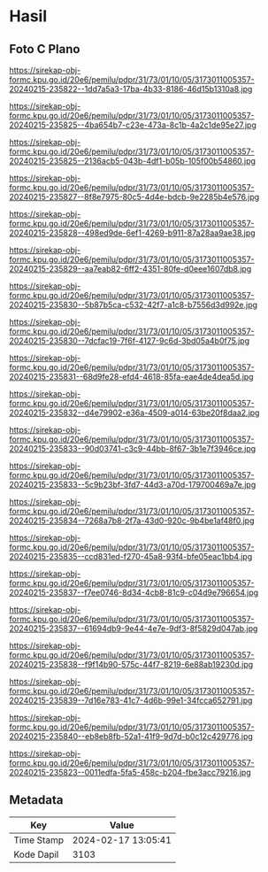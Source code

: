 # Hasil

## Foto C Plano

https://sirekap-obj-formc.kpu.go.id/20e6/pemilu/pdpr/31/73/01/10/05/3173011005357-20240215-235822--1dd7a5a3-17ba-4b33-8186-46d15b1310a8.jpg

https://sirekap-obj-formc.kpu.go.id/20e6/pemilu/pdpr/31/73/01/10/05/3173011005357-20240215-235825--4ba654b7-c23e-473a-8c1b-4a2c1de95e27.jpg

https://sirekap-obj-formc.kpu.go.id/20e6/pemilu/pdpr/31/73/01/10/05/3173011005357-20240215-235825--2136acb5-043b-4df1-b05b-105f00b54860.jpg

https://sirekap-obj-formc.kpu.go.id/20e6/pemilu/pdpr/31/73/01/10/05/3173011005357-20240215-235827--8f8e7975-80c5-4d4e-bdcb-9e2285b4e576.jpg

https://sirekap-obj-formc.kpu.go.id/20e6/pemilu/pdpr/31/73/01/10/05/3173011005357-20240215-235828--498ed9de-6ef1-4269-b911-87a28aa9ae38.jpg

https://sirekap-obj-formc.kpu.go.id/20e6/pemilu/pdpr/31/73/01/10/05/3173011005357-20240215-235829--aa7eab82-6ff2-4351-80fe-d0eee1607db8.jpg

https://sirekap-obj-formc.kpu.go.id/20e6/pemilu/pdpr/31/73/01/10/05/3173011005357-20240215-235830--5b87b5ca-c532-42f7-a1c8-b7556d3d992e.jpg

https://sirekap-obj-formc.kpu.go.id/20e6/pemilu/pdpr/31/73/01/10/05/3173011005357-20240215-235830--7dcfac19-7f6f-4127-9c6d-3bd05a4b0f75.jpg

https://sirekap-obj-formc.kpu.go.id/20e6/pemilu/pdpr/31/73/01/10/05/3173011005357-20240215-235831--68d9fe28-efd4-4618-85fa-eae4de4dea5d.jpg

https://sirekap-obj-formc.kpu.go.id/20e6/pemilu/pdpr/31/73/01/10/05/3173011005357-20240215-235832--d4e79902-e36a-4509-a014-63be20f8daa2.jpg

https://sirekap-obj-formc.kpu.go.id/20e6/pemilu/pdpr/31/73/01/10/05/3173011005357-20240215-235833--90d03741-c3c9-44bb-8f67-3b1e7f3946ce.jpg

https://sirekap-obj-formc.kpu.go.id/20e6/pemilu/pdpr/31/73/01/10/05/3173011005357-20240215-235833--5c9b23bf-3fd7-44d3-a70d-179700469a7e.jpg

https://sirekap-obj-formc.kpu.go.id/20e6/pemilu/pdpr/31/73/01/10/05/3173011005357-20240215-235834--7268a7b8-2f7a-43d0-920c-9b4be1af48f0.jpg

https://sirekap-obj-formc.kpu.go.id/20e6/pemilu/pdpr/31/73/01/10/05/3173011005357-20240215-235835--ccd831ed-f270-45a8-93f4-bfe05eac1bb4.jpg

https://sirekap-obj-formc.kpu.go.id/20e6/pemilu/pdpr/31/73/01/10/05/3173011005357-20240215-235837--f7ee0746-8d34-4cb8-81c9-c04d9e796654.jpg

https://sirekap-obj-formc.kpu.go.id/20e6/pemilu/pdpr/31/73/01/10/05/3173011005357-20240215-235837--61694db9-9e44-4e7e-9df3-8f5829d047ab.jpg

https://sirekap-obj-formc.kpu.go.id/20e6/pemilu/pdpr/31/73/01/10/05/3173011005357-20240215-235838--f9f14b90-575c-44f7-8219-6e88ab19230d.jpg

https://sirekap-obj-formc.kpu.go.id/20e6/pemilu/pdpr/31/73/01/10/05/3173011005357-20240215-235839--7d16e783-41c7-4d6b-99e1-34fcca652791.jpg

https://sirekap-obj-formc.kpu.go.id/20e6/pemilu/pdpr/31/73/01/10/05/3173011005357-20240215-235840--eb8eb8fb-52a1-41f9-9d7d-b0c12c429776.jpg

https://sirekap-obj-formc.kpu.go.id/20e6/pemilu/pdpr/31/73/01/10/05/3173011005357-20240215-235823--0011edfa-5fa5-458c-b204-fbe3acc79216.jpg


## Metadata

| Key        | Value               |
| ---------- | ------------------- |
| Time Stamp | 2024-02-17 13:05:41 |
| Kode Dapil | 3103                |



